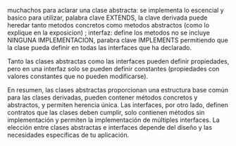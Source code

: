 muchachos para aclarar una clase abstracta: se implementa lo escencial y basico para utilizar, palabra clave EXTENDS, la clave derivada puede heredar tanto metodos concretos como metodos abstractos (como lo explique en la exposicion) ; interfaz: define los metodos no se incluye NINGUNA IMPLEMENTACION, parabra clave IMPLEMENTS permitiendo que la clase pueda definir en todas las interfaces que ha declarado.

Tanto las clases abstractas como las interfaces pueden definir propiedades, pero en una interfaz solo se pueden definir constantes (propiedades con valores constantes que no pueden modificarse).

En resumen, las clases abstractas proporcionan una estructura base común para las clases derivadas, pueden contener métodos concretos y abstractos, y permiten herencia única. Las interfaces, por otro lado, definen contratos que las clases deben cumplir, solo contienen métodos sin implementación y permiten la implementación de múltiples interfaces. La elección entre clases abstractas e interfaces depende del diseño y las necesidades específicas de tu aplicación.